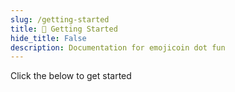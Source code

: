 ```yaml
---
slug: /getting-started
title: 🍆 Getting Started 
hide_title: False
description: Documentation for emojicoin dot fun
---
```

Click the below to get started